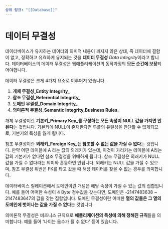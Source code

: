 ```yaml
---
상위 링크: "[[Database]]"
---
```

# 데이터 무결성

데이터베이스가 유지하는 데이터의 의미적 내용이 깨지지 않은 상태, 즉 데이터에 결함이 없고, 정확하고 유효하게 유지되는 것을 **데이터 무결성** *Data Integrity*이라고 합니다. 데이터베이스의 데이터 무결성은 웹애플리케이션의 동작과정의 **모든 순간에 보장**되어야합니다.

데이터 무결성은 크게 4가지 요소로 이루어져 있습니다.

1. **개체 무결성_Entity Integrity_**
2. **참조 무결성_Referential Integrity_**
3. **도메인 무결성_Domain Integrity_**
4. **의미론적 무결성_Semantic Integrity,Business Rules_**

개체 무결성이란 **기본키_Primary Key_를 구성하는 모든 속성이 NULL 값을 가지면 안된다**는 것입니다. 기본키에 NULL이 존재한다면 투플의 유일성을 판단할 수 없게되므로, 기본키의 특성을 잃게 됩니다.

참조 무결성이란 **외래키_Foreign Key_는 참조할 수 없는 값을 가질 수 없다**는 것입니다. 만약 어떤 테이블에 A 라는 값의 외래키가 있는데, 이것이 가리키는 테이블에 A라는 값의 기본키가 없다면 참조 무결성을 위배하게 됩니다. 참조 무결성은 외래키가 NULL 값을 가질 수 없다라는 의미와 혼동하면 안됩니다. 외래키는 NULL 값을 가질 수 있으며, 참조 무결성 위반은 FK를 타고 갔을 때 해당 데이터를 찾을 수 없는 경우를 의미합니다.

데이터베이스 릴레이션에서 도메인이란 개념은 해당 속성이 가질 수 있는 값의 집합입니다. 예를 들어 어떠한 속성이 4 Byte 정수값을 갖는다면, 도메인은 -2147483638 ~ 2147483647의 값을 갖는 집합입니다. 도메인 무결성이란 어떠한 **열의 값들은 그 열의 도메인에 벗어나는 값을 가질 수 없다**는 것입니다.

의미론적 무결성은 비즈니스 규칙으로 **애플리케이션의 특성에 의해 정해진 규칙**들을 의미합니다. 예를 들어 ‘나이는 음수가 될 수 없다’ 등이 있습니다.